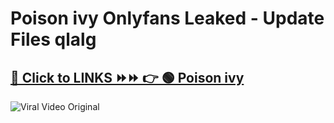 
 # Poison ivy Onlyfans Leaked - Update Files qlalg

## <h2><a href="https://clipsfans.com/Poison_ivy&ref=git">🔗 Click to LINKS ⏩⏩ 👉 🟢 Poison ivy </a></h2>

<a href="https://clipsfans.com/Poison_ivy&ref=git" rel="nofollow" data-target="animated-image.originalLink"><img src="https://i.ibb.co.com/xMMVF88/686577567.gif" alt="Viral Video Original" style="max-width: 100%; display: inline-block;" data-target="animated-image.originalImage"></a>

